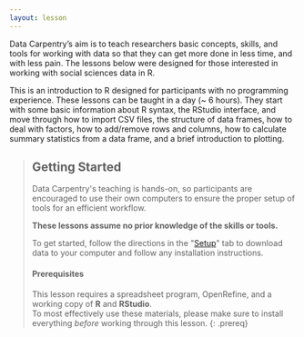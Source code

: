 ```yaml
---
layout: lesson
---
```


Data Carpentry’s aim is to teach researchers basic concepts, skills, 
and tools for working with data so that they can get more done in 
less time, and with less pain. The lessons below were designed for 
those interested in working with social sciences data in R.

This is an introduction to R designed for participants with no 
programming experience. These lessons can be taught in a day (~ 6 
hours). They start with some basic information about R syntax, the 
RStudio interface, and move through how to import CSV files, the 
structure of data frames, how to deal with factors, how to add/remove
rows and columns, how to calculate summary statistics from a data 
frame, and a brief introduction to plotting.

> ## Getting Started
>
> Data Carpentry's teaching is hands-on, so participants are encouraged to use
> their own computers to ensure the proper setup of tools for an efficient
> workflow.
>
> **These lessons assume no prior knowledge of the skills or tools.**
>
> To get started, follow the directions in the "[Setup](setup.html)" tab to
> download data to your computer and follow any installation instructions.
>
> #### Prerequisites
>
> This lesson requires a spreadsheet program, OpenRefine, and a working copy of **R** and **RStudio**.
> <br>To most effectively use these materials, please make sure to install
> everything *before* working through this lesson.
{: .prereq}
